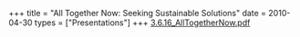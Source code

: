 +++
title = "All Together Now: Seeking Sustainable Solutions"
date = 2010-04-30
types = ["Presentations"]
+++
[3.6.16_AllTogetherNow.pdf](/files/3.6.16_AllTogetherNow.pdf)
